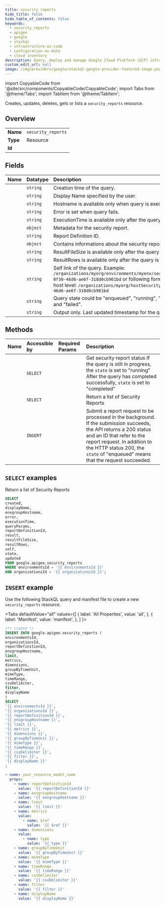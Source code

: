 ```yaml
---
title: security_reports
hide_title: false
hide_table_of_contents: false
keywords:
  - security_reports
  - apigee
  - google
  - stackql
  - infrastructure-as-code
  - configuration-as-data
  - cloud inventory
description: Query, deploy and manage Google Cloud Platform (GCP) infrastructure and resources using SQL
custom_edit_url: null
image: /img/providers/google/stackql-google-provider-featured-image.png
---
```


import CopyableCode from '@site/src/components/CopyableCode/CopyableCode';
import Tabs from '@theme/Tabs';
import TabItem from '@theme/TabItem';

Creates, updates, deletes, gets or lists a <code>security_reports</code> resource.

## Overview
<table><tbody>
<tr><td><b>Name</b></td><td><code>security_reports</code></td></tr>
<tr><td><b>Type</b></td><td>Resource</td></tr>
<tr><td><b>Id</b></td><td><CopyableCode code="google.apigee.security_reports" /></td></tr>
</tbody></table>

## Fields
| Name | Datatype | Description |
|:-----|:---------|:------------|
| <CopyableCode code="created" /> | `string` | Creation time of the query. |
| <CopyableCode code="displayName" /> | `string` | Display Name specified by the user. |
| <CopyableCode code="envgroupHostname" /> | `string` | Hostname is available only when query is executed at host level. |
| <CopyableCode code="error" /> | `string` | Error is set when query fails. |
| <CopyableCode code="executionTime" /> | `string` | ExecutionTime is available only after the query is completed. |
| <CopyableCode code="queryParams" /> | `object` | Metadata for the security report. |
| <CopyableCode code="reportDefinitionId" /> | `string` | Report Definition ID. |
| <CopyableCode code="result" /> | `object` | Contains informations about the security report results. |
| <CopyableCode code="resultFileSize" /> | `string` | ResultFileSize is available only after the query is completed. |
| <CopyableCode code="resultRows" /> | `string` | ResultRows is available only after the query is completed. |
| <CopyableCode code="self" /> | `string` | Self link of the query. Example: `/organizations/myorg/environments/myenv/securityReports/9cfc0d85-0f30-46d6-ae6f-318d0cb961bd` or following format if query is running at host level: `/organizations/myorg/hostSecurityReports/9cfc0d85-0f30-46d6-ae6f-318d0cb961bd` |
| <CopyableCode code="state" /> | `string` | Query state could be "enqueued", "running", "completed", "expired" and "failed". |
| <CopyableCode code="updated" /> | `string` | Output only. Last updated timestamp for the query. |

## Methods
| Name | Accessible by | Required Params | Description |
|:-----|:--------------|:----------------|:------------|
| <CopyableCode code="organizations_environments_security_reports_get" /> | `SELECT` | <CopyableCode code="environmentsId, organizationsId, securityReportsId" /> | Get security report status If the query is still in progress, the `state` is set to "running" After the query has completed successfully, `state` is set to "completed" |
| <CopyableCode code="organizations_environments_security_reports_list" /> | `SELECT` | <CopyableCode code="environmentsId, organizationsId" /> | Return a list of Security Reports |
| <CopyableCode code="organizations_environments_security_reports_create" /> | `INSERT` | <CopyableCode code="environmentsId, organizationsId" /> | Submit a report request to be processed in the background. If the submission succeeds, the API returns a 200 status and an ID that refer to the report request. In addition to the HTTP status 200, the `state` of "enqueued" means that the request succeeded. |

## `SELECT` examples

Return a list of Security Reports

```sql
SELECT
created,
displayName,
envgroupHostname,
error,
executionTime,
queryParams,
reportDefinitionId,
result,
resultFileSize,
resultRows,
self,
state,
updated
FROM google.apigee.security_reports
WHERE environmentsId = '{{ environmentsId }}'
AND organizationsId = '{{ organizationsId }}'; 
```

## `INSERT` example

Use the following StackQL query and manifest file to create a new <code>security_reports</code> resource.

<Tabs
    defaultValue="all"
    values={[
        { label: 'All Properties', value: 'all', },
        { label: 'Manifest', value: 'manifest', },
    ]
}>
<TabItem value="all">

```sql
/*+ create */
INSERT INTO google.apigee.security_reports (
environmentsId,
organizationsId,
reportDefinitionId,
envgroupHostname,
limit,
metrics,
dimensions,
groupByTimeUnit,
mimeType,
timeRange,
csvDelimiter,
filter,
displayName
)
SELECT 
'{{ environmentsId }}',
'{{ organizationsId }}',
'{{ reportDefinitionId }}',
'{{ envgroupHostname }}',
'{{ limit }}',
'{{ metrics }}',
'{{ dimensions }}',
'{{ groupByTimeUnit }}',
'{{ mimeType }}',
'{{ timeRange }}',
'{{ csvDelimiter }}',
'{{ filter }}',
'{{ displayName }}'
;
```
</TabItem>
<TabItem value="manifest">

```yaml
- name: your_resource_model_name
  props:
    - name: reportDefinitionId
      value: '{{ reportDefinitionId }}'
    - name: envgroupHostname
      value: '{{ envgroupHostname }}'
    - name: limit
      value: '{{ limit }}'
    - name: metrics
      value:
        - name: $ref
          value: '{{ $ref }}'
    - name: dimensions
      value:
        - name: type
          value: '{{ type }}'
    - name: groupByTimeUnit
      value: '{{ groupByTimeUnit }}'
    - name: mimeType
      value: '{{ mimeType }}'
    - name: timeRange
      value: '{{ timeRange }}'
    - name: csvDelimiter
      value: '{{ csvDelimiter }}'
    - name: filter
      value: '{{ filter }}'
    - name: displayName
      value: '{{ displayName }}'

```
</TabItem>
</Tabs>
